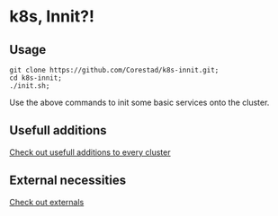 # k8s, Innit?!

## Usage

```
git clone https://github.com/Corestad/k8s-innit.git;
cd k8s-innit;
./init.sh;
```

Use the above commands to init some basic services onto the cluster.

## Usefull additions
[Check out usefull additions to every cluster](additions/README.md)

## External necessities
[Check out externals](externals/README.md)
